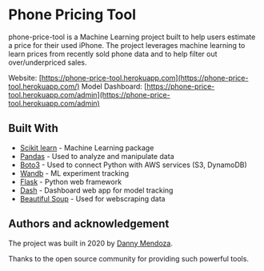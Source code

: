 # Phone Pricing Tool

phone-price-tool is a Machine Learning project built to help users estimate a price for their used iPhone. 
The project leverages machine learning to learn prices from recently sold phone data and to help filter out over/underpriced sales.

Website: [https://phone-price-tool.herokuapp.com](https://phone-price-tool.herokuapp.com/)
Model Dashboard: [https://phone-price-tool.herokuapp.com/admin](https://phone-price-tool.herokuapp.com/admin)


## Built With

* [Scikit learn](https://scikit-learn.org/stable/) - Machine Learning package 
* [Pandas](https://pandas.pydata.org/) - Used to analyze and manipulate data
* [Boto3](https://aws.amazon.com/sdk-for-python/) - Used to connect Python with AWS services (S3, DynamoDB)
* [Wandb](https://www.wandb.com/) - ML experiment tracking
* [Flask](https://flask.palletsprojects.com/en/1.1.x/) - Python web framework  
* [Dash](https://plotly.com/dash/) - Dashboard web app for model tracking
* [Beautiful Soup](https://www.crummy.com/software/BeautifulSoup/) - Used for webscraping data


## Authors and acknowledgement

The project was built in 2020 by [Danny Mendoza](http://jdmendoza.github.io/). 


Thanks to the open source community for providing such powerful tools.

